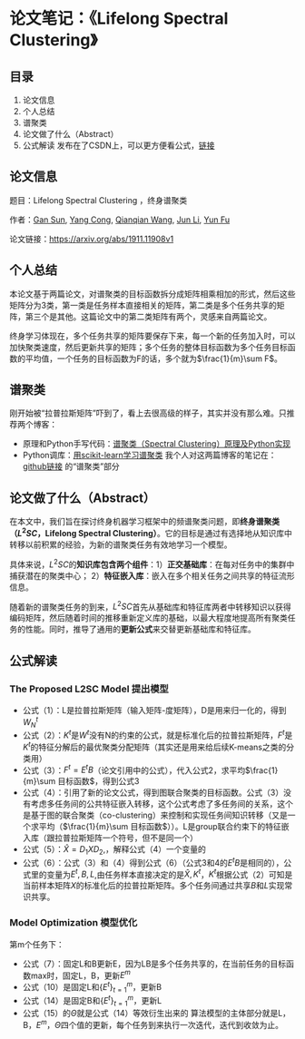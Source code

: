 # 论文笔记：《Lifelong Spectral Clustering》
## 目录

 1. 论文信息
 2. 个人总结
 3. 谱聚类
 4. 论文做了什么（Abstract）
 5. 公式解读
发布在了CSDN上，可以更方便看公式，[链接](https://blog.csdn.net/qq_33810513/article/details/110676203)
## 论文信息
题目：Lifelong Spectral Clustering ，终身谱聚类

作者：[Gan Sun](https://arxiv.org/search/cs?searchtype=author&query=Sun%2C+G), [Yang Cong](https://arxiv.org/search/cs?searchtype=author&query=Cong%2C+Y), [Qianqian Wang](https://arxiv.org/search/cs?searchtype=author&query=Wang%2C+Q), [Jun Li](https://arxiv.org/search/cs?searchtype=author&query=Li%2C+J), [Yun Fu](https://arxiv.org/search/cs?searchtype=author&query=Fu%2C+Y)

论文链接：https://arxiv.org/abs/1911.11908v1

## 个人总结
本论文基于两篇论文，对谱聚类的目标函数拆分成矩阵相乘相加的形式，然后这些矩阵分为3类，第一类是任务样本直接相关的矩阵，第二类是多个任务共享的矩阵，第三个是其他。这篇论文中的第二类矩阵有两个，灵感来自两篇论文。

终身学习体现在，多个任务共享的矩阵要保存下来，每一个新的任务加入时，可以加快聚类速度，然后更新共享的矩阵；多个任务的整体目标函数为多个任务目标函数的平均值，一个任务的目标函数为F的话，多个就为$\frac{1}{m}\sum F$。

## 谱聚类
刚开始被“拉普拉斯矩阵”吓到了，看上去很高级的样子，其实并没有那么难。只推荐两个博客：
 - 原理和Python手写代码：[谱聚类（Spectral Clustering）原理及Python实现](https://blog.csdn.net/songbinxu/article/details/80838865)
 - Python调库：[用scikit-learn学习谱聚类](https://www.cnblogs.com/pinard/p/6235920.html)
 我个人对这两篇博客的笔记在：[github链接](https://github.com/Sneexy/WorkSpace/blob/4cf8e86b4994f8628abb1abe084c912cc7923823/DailyRecord/20-11-19.md#python%E5%9F%BA%E7%A1%80) 的“谱聚类”部分

## 论文做了什么（Abstract）
在本文中，我们旨在探讨终身机器学习框架中的频谱聚类问题，即**终身谱聚类（$L^2SC$，Lifelong Spectral Clustering）**。它的目标是通过有选择地从知识库中转移以前积累的经验，为新的谱聚类任务有效地学习一个模型。

具体来说，$L^2SC$的**知识库包含两个组件**：1）**正交基础库**：在每对任务中的集群中捕获潜在的聚类中心； 2）**特征嵌入库**：嵌入在多个相关任务之间共享的特征流形信息。

随着新的谱聚类任务的到来，$L^2SC$首先从基础库和特征库两者中转移知识以获得编码矩阵，然后随着时间的推移重新定义库的基础，以最大程度地提高所有聚类任务的性能。同时，推导了通用的**更新公式**来交替更新基础库和特征库。

## 公式解读
### The Proposed L2SC Model 提出模型
-   公式（1）：L是拉普拉斯矩阵（输入矩阵-度矩阵），D是用来归一化的，得到$W_N^t$
-   公式（2）：$K^t$是$W^t$没有N的约束的公式，就是标准化后的拉普拉斯矩阵，$F^t$是$K^t$的特征分解后的最优聚类分配矩阵（其实还是用来给后续K-means之类的分类用）
-   公式（3）：$F^t=E^tB$（论文引用中的公式），代入公式2，求平均$\frac{1}{m}\sum 目标函数$，得到公式3
-   公式（4）：引用了新的论文公式，得到图联合聚类的目标函数。公式（3）没有考虑多任务间的公共特征嵌入转移，这个公式考虑了多任务间的关系，这个是基于图的联合聚类（co-clustering）来控制和实现任务间知识转移（又是一个求平均（$\frac{1}{m}\sum 目标函数$））。L是group联合约束下的特征嵌入库（跟拉普拉斯矩阵一个符号，但不是同一个）
-   公式（5）：$\widehat{X}=D_1XD_2$,，解释公式（4）一个变量的
-   公式（6）：公式（3）和（4）得到公式（6）（公式3和4的$E^tB$是相同的），公式里的变量为$E^t,B,L$,由任务样本直接决定的是$\widehat{X},K^t$，$K^t$根据公式（2）可知是当前样本矩阵$X$的标准化后的拉普拉斯矩阵。多个任务间通过共享$B$和$L$实现常识共享。

### Model Optimization 模型优化
第m个任务下：
 - 公式（7）：固定L和B更新E，因为LB是多个任务共享的，在当前任务的目标函数max时，固定L，B，更新$E^m$
 - 公式（10）是固定L和$\{{E^t}\}_{t=1}^m$，更新B
 - 公式（14）是固定B和$\{{E^t}\}_{t=1}^m$，更新L
 - 公式（15）的$\Theta$就是公式（14）等效衍生出来的
 算法模型的主体部分就是L，B，$E^m$，$\Theta$四个值的更新，每个任务到来执行一次迭代，迭代到收敛为止。
